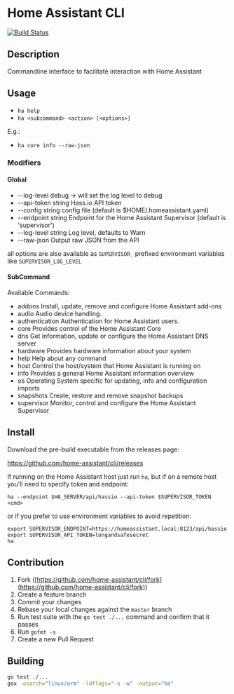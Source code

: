 # Home Assistant CLI

[![Build Status](https://travis-ci.org/home-assistant/cli.svg?branch=master)](https://travis-ci.org/home-assistant/cli)

## Description

Commandline interface to facilitate interaction with Home Assistant

## Usage

- `ha help`
- `ha <subcommand> <action> [<options>]`

E.g.:

- `ha core info --raw-json`

### Modifiers

#### Global

- --log-level debug -> will set the log level to debug
- --api-token string   Hass.io API token
- --config string      config file (default is $HOME/.homeassistant.yaml)
- --endpoint string    Endpoint for the Home Assistant Supervisor (default is 'supervisor')
- --log-level string   Log level, defaults to Warn
- --raw-json           Output raw JSON from the API

all options are also available as `SUPERVISOR_` prefixed environment variables like `SUPERVISOR_LOG_LEVEL`

#### SubCommand

Available Commands:

- addons         Install, update, remove and configure Home Assistant add-ons
- audio          Audio device handling.
- authentication Authentication for Home Assistant users.
- core           Provides control of the Home Assistant Core
- dns            Get information, update or configure the Home Assistant DNS server
- hardware       Provides hardware information about your system
- help           Help about any command
- host           Control the host/system that Home Assistant is running on
- info           Provides a general Home Assistant information overview
- os             Operating System specific for updating, info and configuration imports
- snapshots      Create, restore and remove snapshot backups
- supervisor     Monitor, control and configure the Home Assistant Supervisor

## Install

Download the pre-build executable from the releases page:

<https://github.com/home-assistant/cli/releases>

If running on the Home Assistant host just run `ha`, but if on a remote host you'll need to specify token and endpoint:

```shell
ha --endpoint $HA_SERVER/api/hassio --api-token $SUPERVISOR_TOKEN <cmd>
```

or if you prefer to use environment variables to avoid repetition:

```shell
export SUPERVISOR_ENDPOINT=https://homeassistant.local:8123/api/hassio
export SUPERVISOR_API_TOKEN=longandsafesecret
ha
```

## Contribution

1. Fork ([https://github.com/home-assistant/cli/fork](https://github.com/home-assistant/cli/fork))
1. Create a feature branch
1. Commit your changes
1. Rebase your local changes against the `master` branch
1. Run test suite with the `go test ./...` command and confirm that it passes
1. Run `gofmt -s`
1. Create a new Pull Request

## Building

```bash
go test ./...
gox -osarch="linux/arm" -ldflags="-s -w" -output="ha"
```
